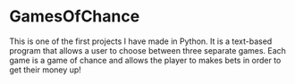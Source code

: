 # GamesOfChance
This is one of the first projects I have made in Python. It is a text-based program that allows a user to choose between three separate games. Each game is a game of chance and allows the player to makes bets in order to get their money up!
